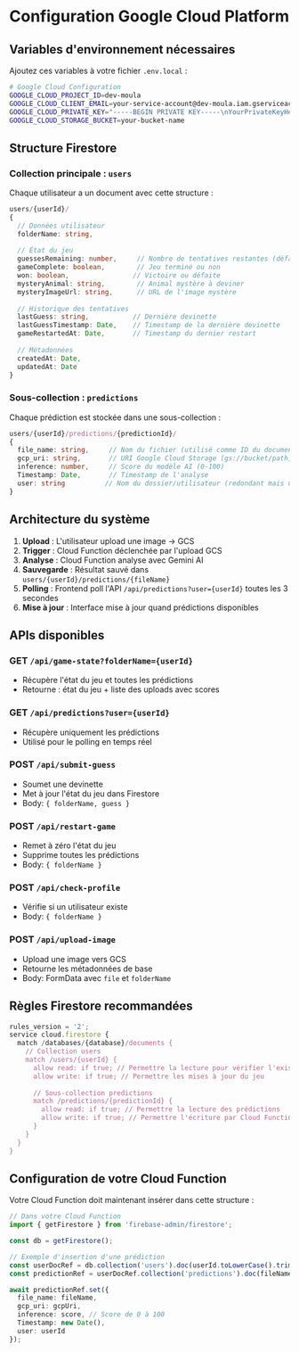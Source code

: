 # Configuration Google Cloud Platform

## Variables d'environnement nécessaires

Ajoutez ces variables à votre fichier `.env.local` :

```bash
# Google Cloud Configuration
GOOGLE_CLOUD_PROJECT_ID=dev-moula
GOOGLE_CLOUD_CLIENT_EMAIL=your-service-account@dev-moula.iam.gserviceaccount.com
GOOGLE_CLOUD_PRIVATE_KEY="-----BEGIN PRIVATE KEY-----\nYourPrivateKeyHere\n-----END PRIVATE KEY-----"
GOOGLE_CLOUD_STORAGE_BUCKET=your-bucket-name
```

## Structure Firestore

### Collection principale : `users`

Chaque utilisateur a un document avec cette structure :

```typescript
users/{userId}/
{
  // Données utilisateur
  folderName: string,
  
  // État du jeu
  guessesRemaining: number,     // Nombre de tentatives restantes (défaut: 3)
  gameComplete: boolean,        // Jeu terminé ou non
  won: boolean,                // Victoire ou défaite
  mysteryAnimal: string,        // Animal mystère à deviner
  mysteryImageUrl: string,      // URL de l'image mystère
  
  // Historique des tentatives
  lastGuess: string,           // Dernière devinette
  lastGuessTimestamp: Date,    // Timestamp de la dernière devinette
  gameRestartedAt: Date,       // Timestamp du dernier restart
  
  // Métadonnées
  createdAt: Date,
  updatedAt: Date
}
```

### Sous-collection : `predictions`

Chaque prédiction est stockée dans une sous-collection :

```typescript
users/{userId}/predictions/{predictionId}/
{
  file_name: string,     // Nom du fichier (utilisé comme ID du document)
  gcp_uri: string,       // URI Google Cloud Storage (gs://bucket/path)
  inference: number,     // Score du modèle AI (0-100)
  Timestamp: Date,       // Timestamp de l'analyse
  user: string          // Nom du dossier/utilisateur (redondant mais utile)
}
```

## Architecture du système

1. **Upload** : L'utilisateur upload une image → GCS
2. **Trigger** : Cloud Function déclenchée par l'upload GCS
3. **Analyse** : Cloud Function analyse avec Gemini AI
4. **Sauvegarde** : Résultat sauvé dans `users/{userId}/predictions/{fileName}`
5. **Polling** : Frontend poll l'API `/api/predictions?user={userId}` toutes les 3 secondes
6. **Mise à jour** : Interface mise à jour quand prédictions disponibles

## APIs disponibles

### GET `/api/game-state?folderName={userId}`
- Récupère l'état du jeu et toutes les prédictions
- Retourne : état du jeu + liste des uploads avec scores

### GET `/api/predictions?user={userId}`
- Récupère uniquement les prédictions
- Utilisé pour le polling en temps réel

### POST `/api/submit-guess`
- Soumet une devinette
- Met à jour l'état du jeu dans Firestore
- Body: `{ folderName, guess }`

### POST `/api/restart-game`
- Remet à zéro l'état du jeu
- Supprime toutes les prédictions
- Body: `{ folderName }`

### POST `/api/check-profile`
- Vérifie si un utilisateur existe
- Body: `{ folderName }`

### POST `/api/upload-image`
- Upload une image vers GCS
- Retourne les métadonnées de base
- Body: FormData avec `file` et `folderName`

## Règles Firestore recommandées

```javascript
rules_version = '2';
service cloud.firestore {
  match /databases/{database}/documents {
    // Collection users
    match /users/{userId} {
      allow read: if true; // Permettre la lecture pour vérifier l'existence
      allow write: if true; // Permettre les mises à jour du jeu
      
      // Sous-collection predictions
      match /predictions/{predictionId} {
        allow read: if true; // Permettre la lecture des prédictions
        allow write: if true; // Permettre l'écriture par Cloud Functions et APIs
      }
    }
  }
}
```

## Configuration de votre Cloud Function

Votre Cloud Function doit maintenant insérer dans cette structure :

```typescript
// Dans votre Cloud Function
import { getFirestore } from 'firebase-admin/firestore';

const db = getFirestore();

// Exemple d'insertion d'une prédiction
const userDocRef = db.collection('users').doc(userId.toLowerCase().trim());
const predictionRef = userDocRef.collection('predictions').doc(fileName);

await predictionRef.set({
  file_name: fileName,
  gcp_uri: gcpUri,
  inference: score, // Score de 0 à 100
  Timestamp: new Date(),
  user: userId
});
``` 